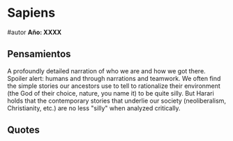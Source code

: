 # Sapiens
#autor 
**Año: XXXX** 

## Pensamientos
A profoundly detailed narration of who we are and how we got there. Spoiler alert: humans and through narrations and teamwork. We often find the simple stories our ancestors use to tell to rationalize their environment (the God of their choice, nature, you name it) to be quite silly. But Harari holds that the contemporary stories that underlie our society (neoliberalism, Christianity, etc.) are no less "silly" when analyzed critically.
## Quotes
